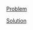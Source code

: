 [Problem](https://leetcode.com/problems/reverse-linked-list)

[Solution](https://leetcode.com/problems/reverse-linked-list/solutions/3252133/206-reverse-linked-list-simple-solution)
